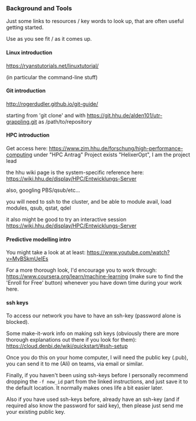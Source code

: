 ### Background and Tools
Just some links to resources / key words to look up, that are often useful getting started. 

Use as you see fit / as it comes up. 

#### Linux introduction 

https://ryanstutorials.net/linuxtutorial/

(in particular the command-line stuff)

#### Git introduction 
http://rogerdudler.github.io/git-guide/ 

starting from 'git clone' and with https://git.hhu.de/alden101/utr-grappling.git as /path/to/repository 

#### HPC introduction 

Get access here: https://www.zim.hhu.de/forschung/high-performance-computing under "HPC Antrag"
Project exists "HelixerOpt", I am the project lead

the hhu wiki page is the system-specific reference here: https://wiki.hhu.de/display/HPC/Entwicklungs-Server 

also, googling PBS/qsub/etc... 

you will need to ssh to the cluster, and be able to module avail, load modules, qsub, qstat, qdel 

it also might be good to try an interactive session https://wiki.hhu.de/display/HPC/Entwicklungs-Server 

#### Predictive modelling intro 
You might take a look at at least: https://www.youtube.com/watch?v=MyBSkmUeIEs 

For a more thorough look, I'd encourage you to work through: https://www.coursera.org/learn/machine-learning (make sure to find the 'Enroll for Free' button) whenever you have down time during your work here. 

#### ssh keys
To access our network you have to have an ssh-key (password alone is blocked). 

Some make-it-work info on making ssh keys (obviously there are more thorough explanations out there if you look for them): 
https://cloud.denbi.de/wiki/quickstart/#ssh-setup

Once you do this on your home computer, I will need the public key (.pub), you can send it to me (Ali) on teams, via email or similar.

Finally, if you haven't been using ssh-keys before I personally recommend dropping the `-f new_id` part from the linked instructions, and just save it to the default location. It normally makes ones life a bit easier later. 

Also if you have used ssh-keys before, already have an ssh-key (and if required also know the password for said key), then please just send me your existing public key.

